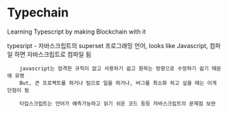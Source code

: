 # Typechain

Learning Typescript by making Blockchain with it

typesript - 자바스크립트의 superset
        프로그래밍 언어, looks like Javascript, 컴파일 하면 자바스크립트로 컴파일 됨
        
        javascript는 엄격한 규칙이 없고 사용하기 쉽고 원하는 방향으로 수정하기 쉽기 때문에 유명
        But, 큰 프로젝트를 하거나 팀으로 일을 하거나, 버그를 최소화 하고 싶을 때는 이게 단점이 됨
        
        타입스크립트는 언어가 예측가능하고 읽기 쉬운 코드 등등 자바스크립트의 문제점 보완
